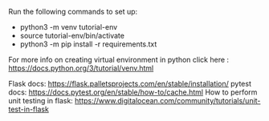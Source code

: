 

Run the following commands to set up: 
- python3 -m venv tutorial-env
- source tutorial-env/bin/activate
- python3 -m pip install -r requirements.txt


For more info on creating virtual environment in python click here : https://docs.python.org/3/tutorial/venv.html

Flask docs: https://flask.palletsprojects.com/en/stable/installation/
pytest docs: https://docs.pytest.org/en/stable/how-to/cache.html
How to perform unit testing in flask: https://www.digitalocean.com/community/tutorials/unit-test-in-flask